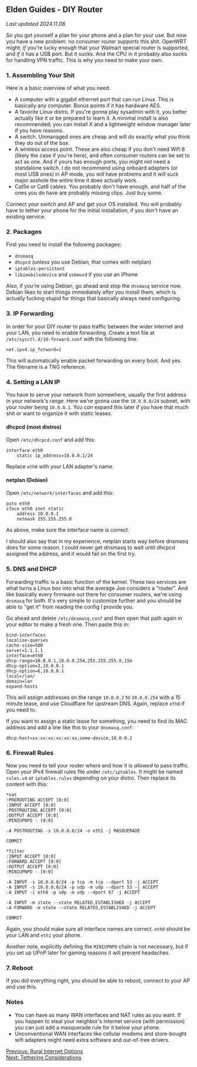 ## Elden Guides - DIY Router
*Last updated 2024.11.08*

So you got yourself a plan for your phone and a plan for your use. But now you
have a new problem: no consumer router supports this shit. OpenWRT might; *if*
you're lucky enough that your Walmart special router is supported, and *if* it
has a USB port. But it sucks. And the CPU in it probably also sucks for
handling VPN traffic. This is why you need to make your own.

### 1. Assembling Your Shit
Here is a basic overview of what you need:
- A computer with a gigabit ethernet port that can run Linux. This is basically
any computer. Bonus points if it has hardware AES.
- A favorite Linux distro. If you're gonna play sysadmin with it, you better
actually like it or be prepared to learn it. A minimal install is also
recommended; you can install X and a lightweight window manager later if you
have reasons.
- A switch. Unmanaged ones are cheap and will do exactly what you think they do
out of the box.
- A wireless access point. These are also cheap if you don't need Wifi 6
(likely the case if you're here), and often consumer routers can be set to act
as one. And if yours has enough ports, you might not need a standalone switch.
I do not recommend using onboard adapters (or most USB ones) in AP mode, you
*will* have problems and it *will* suck major asshole the entire time it does
actually work.
- Cat5e or Cat6 cables. You probably don't have enough, and half of the ones
you do have are probably missing clips. Just buy some.

Connect your switch and AP and get your OS installed. You will probably have to
tether your phone for the initial installation, if you don't have an existing
service.

### 2. Packages
First you need to install the following packages:
- `dnsmasq`
- `dhcpcd` (unless you use Debian, that comes with netplan)
- `iptables-persistent`
- `libimobiledevice` and `usbmuxd` if you use an iPhone

Also, if you're using Debian, go ahead and stop the `dnsmasq` service now.
Debian likes to start things immediately after you install them, which is
actually fucking stupid for things that basically always need configuring.

### 3. IP Forwarding
In order for your DIY router to pass traffic between the wider internet and
your LAN, you need to enable forwarding. Create a text
file at `/etc/sysctl.d/10-forward.conf` with the following line:
```
net.ipv4.ip_forward=1
```
This will automatically enable packet forwarding on every boot. And yes. The
filename is a TNG reference.

### 4. Setting a LAN IP
You have to serve your network from somewhere, usually the first address in
your network's range. Here we're gonna use the `10.0.0.0/24` subnet, with your
router being `10.0.0.1`. You *can* expand this later if you have that much shit
or want to organize it with static leases.

#### dhcpcd (most distros)
Open `/etc/dhcpcd.conf` and add this:
```
interface eth0
    static ip_address=10.0.0.1/24
```
Replace `eth0` with your LAN adapter's name.

#### netplan (Debian)
Open `/etc/network/interfaces` and add this:
```
auto eth0
iface eth0 inet static
    address 10.0.0.1
    netmask 255.255.255.0
```
As above, make sure the interface name is correct.

I should also say that in my experience, netplan starts way before dnsmasq does
for some reason. I could never get dnsmasq to wait until dhcpcd assigned the
address, and it would fail on the first try.

### 5. DNS and DHCP
Forwarding traffic is a basic function of the kernel. These two services are
what turns a Linux box into what the average Joe considers a "router". And like
basically every firmware out there for consumer routers, we're using `dnsmasq`
for both. It's very simple to customize further and you should be able to "get
it" from reading the config I provide you.

Go ahead and delete `/etc/dnsmasq.conf` and then open
that path again in your editor to make a fresh one. Then paste this in:
```
bind-interfaces
localise-queries
cache-size=500
server=1.1.1.1
interface=eth0
dhcp-range=10.0.0.1,10.0.0.254,255.255.255.0,15m
dhcp-option=3,10.0.0.1
dhcp-option=6,10.0.0.1
local=/lan/
domain=lan
expand-hosts
```

This will assign addresses on the range `10.0.0.2` to `10.0.0.254` with a 15
minute lease, and use Cloudflare for upstream DNS. Again, replace `eth0` if you
need to.

If you want to assign a static lease for something, you need to find its MAC
address and add a line like this to your `dnsmasq.conf`:
```
dhcp-host=xx:xx:xx:xx:xx:xx,some-device,10.0.0.2
```

### 6. Firewall Rules
Now you need to tell your router where and how it is *allowed* to pass traffic.
Open your IPv4 firewall rules file under `/etc/iptables`. It might be named
`rules.v4` or `iptables.rules` depending on your distro. Then replace its
content with this:
```
*nat
:PREROUTING ACCEPT [0:0]
:INPUT ACCEPT [0:0]
:POSTROUTING ACCEPT [0:0]
:OUTPUT ACCEPT [0:0]
:MINIUPNPD - [0:0]

-A POSTROUTING -s 10.0.0.0/24 -o eth1 -j MASQUERADE

COMMIT

*filter
:INPUT ACCEPT [0:0]
:FORWARD ACCEPT [0:0]
:OUTPUT ACCEPT [0:0]
:MINIUPNPD - [0:0]

-A INPUT -s 10.0.0.0/24 -p tcp -m tcp --dport 53 -j ACCEPT
-A INPUT -s 10.0.0.0/24 -p udp -m udp --dport 53 -j ACCEPT
-A INPUT -i eth0 -p udp -m udp --dport 67 -j ACCEPT

-A INPUT -m state --state RELATED,ESTABLISHED -j ACCEPT
-A FORWARD -m state --state RELATED,ESTABLISHED -j ACCEPT

COMMIT
```

Again, you should make sure all interface names are correct. `eth0` should be
your LAN and `eth1` your phone.

Another note, explicitly defining the `MINIUPNPD` chain is not necessary, but
if you set up UPnP later for gaming reasons it will prevent headaches.

### 7. Reboot
If you did everything right, you should be able to reboot, connect to your AP
and use this.

### Notes
- You can have as many WAN interfaces and NAT rules as you want. If you happen
to steal your neighbor's internet service (with permission) you can just add a
masquerade rule for it below your phone.
- Unconventional WAN interfaces like cellular modems and store-bought wifi
adapters might need extra software and out-of-tree drivers.

[Previous: Rural Internet Options](/guides/rural-internet.html)<br/>
[Next: Tethering Considerations](/guides/tethering.html)
